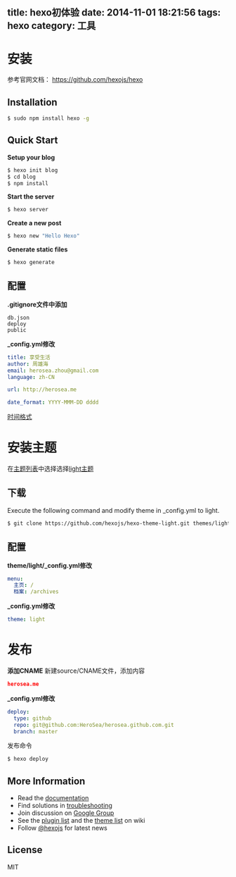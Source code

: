title: hexo初体验
date: 2014-11-01 18:21:56
tags: hexo
category: 工具
---

# 安装
参考官网文档： https://github.com/hexojs/hexo


## Installation

``` bash
$ sudo npm install hexo -g
```

## Quick Start

**Setup your blog**

``` bash
$ hexo init blog
$ cd blog
$ npm install
```

**Start the server**

``` bash
$ hexo server
```

**Create a new post**

``` bash
$ hexo new "Hello Hexo"
```

**Generate static files**

``` bash
$ hexo generate
```

## 配置
**.gitignore文件中添加**
```git
db.json
deploy
public
```
**_config.yml修改**
```yml
title: 享受生活
author: 周雄海
email: herosea.zhou@gmail.com
language: zh-CN

url: http://herosea.me

date_format: YYYY-MMM-DD dddd
```
[时间格式](http://momentjs.com/docs/#/displaying/format/)

# 安装主题
在[主题列表](https://github.com/hexojs/hexo/wiki/Themes)中选择选择[light主题](https://github.com/hexojs/hexo-theme-light)
## 下载
Execute the following command and modify theme in _config.yml to light.
``` bash
$ git clone https://github.com/hexojs/hexo-theme-light.git themes/light
```
## 配置
**theme/light/_config.yml修改**
```yml
menu:
  主页: /
  档案: /archives
```
**_config.yml修改**
```yml
theme: light
```
# 发布
**添加CNAME**
新建source/CNAME文件，添加内容
```json
herosea.me
```
**_config.yml修改**
```yml
deploy:
  type: github
  repo: git@github.com:HeroSea/herosea.github.com.git
  branch: master
```
发布命令
```bash
$ hexo deploy
```


## More Information

- Read the [documentation](http://hexo.io/)
- Find solutions in [troubleshooting](http://hexo.io/docs/troubleshooting.html)
- Join discussion on [Google Group](https://groups.google.com/group/hexo)
- See the [plugin list](https://github.com/hexojs/hexo/wiki/Plugins) and the [theme list](https://github.com/hexojs/hexo/wiki/Themes) on wiki
- Follow [@hexojs](https://twitter.com/hexojs) for latest news

## License

MIT
